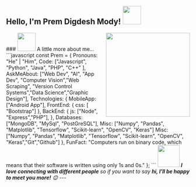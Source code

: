 <h2>Hello, I'm Prem Digdesh Mody! <img src="https://media.giphy.com/media/12oufCB0MyZ1Go/giphy.gif" width="50"></h2>
<img align='right' src="https://media.giphy.com/media/M9gbBd9nbDrOTu1Mqx/giphy.gif" width="230">
### <img src="https://media.giphy.com/media/VgCDAzcKvsR6OM0uWg/giphy.gif" width="50"> A little more about me...  
```javascript
const Prem = {
    Pronouns: "He" | "Him",
    Code: ["Javascript", "Python", "Java", "PHP", "C++" ],
    AskMeAbout: ["Web Dev", "AI", "App Dev", "Computer Vision","Web Scraping",
                 "Version Control Systems","Data Science","Graphic Design"],
    Technologies: {
        MobileApp: ["Android App"],
        FrontEnd: {
            css: [ "Bootstrap"]
        },
        BackEnd: {
            js: ["Node", "Express","PHP"],
        },
        Databases: ["MongoDB", "MySql", "PostGreSQL"],
        Misc: ["Numpy", "Pandas", "Matplotlib", "Tensorflow", "Scikit-learn", "OpenCV", "Keras"]
        Misc: ["Numpy", "Pandas", "Matplotlib", "Tensorflow", 
               "Scikit-learn", "OpenCV", "Keras","Git","Github"]
    },
    FunFact: "Computers run on binary code, which means that 
              their software is written using only 1s and 0s."
};
```
<img src="https://media.giphy.com/media/LnQjpWaON8nhr21vNW/giphy.gif" width="60"> <em><b>I love connecting with different people</b> so if you want to say <b>hi, I'll be happy to meet you more!</b> 😊</em>
---
